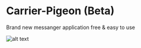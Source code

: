 # Carrier-Pigeon (Beta)
Brand new messanger application free & easy to use

![alt text](https://media.istockphoto.com/vectors/vector-flat-style-illustration-of-post-pigeon-vector-id660450242?k=20&m=660450242&s=612x612&w=0&h=A_LdK7VZPtaplLv_09NTuV6p7aGLH1jije1D13HbCa0=)
